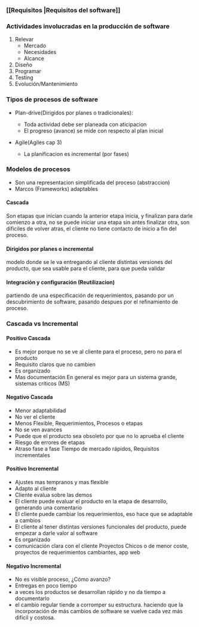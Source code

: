 ### [[Requisitos |Requisitos del software]]
### Actividades involucradas en la producción de software
1. Relevar
	- Mercado
	- Necesidades
	- Alcance
2. Diseño
3. Programar
4. Testing
5. Evolución/Mantenimiento

### Tipos de procesos de software
- Plan-drive(Dirigidos por planes o tradicionales):
	- Toda actividad debe ser planeada con aticipacion
	- El progreso (avance) se mide con respecto al plan inicial

- Agile(Agiles cap 3) 
	- La planificacion es incremental (por fases)

### Modelos de procesos
- Son una representacion simplificada del proceso (abstraccion)
- Marcos (Frameworks) adaptables

#### Cascada
Son etapas que inician cuando la anterior etapa inicia, y finalizan para darle comienzo a otra, no se puede iniciar una etapa sin antes finalizar otra, son dificiles de volver atras, el cliente no tiene contacto de inicio a fin del proceso.

#### Dirigidos por planes o incremental
modelo donde se le va entregando al cliente distintas versiones del producto, que sea usable para el cliente, para que pueda validar

#### Integración y configuración (Reutilizacion)
partiendo de una especificación de requerimientos, pasando por un descubrimiento de software, pasando despues por el refinamiento de proceso.


### Cascada vs Incremental
#### Positivo Cascada
- Es mejor porque no se ve al cliente para el proceso, pero no para el producto
- Requisito claros que no cambien
- Es organizado
- Mas documentación
En general es mejor para un sistema grande, sistemas críticos (MS)
#### Negativo Cascada
- Menor adaptabilidad
- No ver el cliente
- Menos Flexible, Requerimientos, Procesos o etapas
- No se ven avances
- Puede que el producto sea obsoleto por que no lo aprueba el cliente
- Riesgo de errores de etapas
- Atraso fase a fase
Tiempo de mercado rápidos, Requisitos incrementales

#### Positivo Incremental
- Ajustes mas tempranos y mas flexible
- Adapto al cliente
- Cliente evalua sobre las demos
- El cliente puede evaluar el producto en la etapa de desarrollo, generando una comentario
- El cliente puede cambiar los requerimientos, eso hace que se adaptable a cambios
- El cliente al tener distintas versiones funcionales del producto, puede empezar a darle valor al software
- Es organizado
- comunicación clara con el cliente
Proyectos Chicos o de menor coste, proyectos de requerimientos cambiantes, app web

#### Negativo Incremental
- No es visible proceso, ¿Cómo avanzo?
- Entregas en poco tiempo
- a veces los productos se desarrollan rápido y no da tiempo a documentarlo
- el cambio regular tiende a corromper su estructura. haciendo que la incorporación de más cambios de software se vuelve cada vez más difícil y costosa.